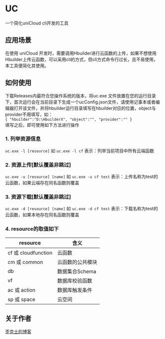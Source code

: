 # UC
一个简化uniCloud cli开发的工具
## 应用场景
在使用 uniCloud 开发时，需要调用Hbuilder进行云函数的上传，如果不想使用Hbuilder上传云函数，可以采用cli的方式，但cli方式命令行过长，且不易使用，本工具便简化其使用。

## 如何使用
下载Releases内最符合您操作系统的版本，将uc.exe 文件放置在您的运行目录下，首次运行会在当前目录下生成一个ucConfig.json文件，请使用记事本或者编辑器打开该文件，并将hbuilder运行目录填写在hbuilder对应的位置，object与provider不用填写，如：  
`
{
    "hbuilder":"D:\HbuilderX",
    "object":"",
    "provider":""
}
`  
填写之后，即可使用如下方法进行操作  
### 1. **列举资源信息**  
`uc.exe -l [resource]` 如 `uc.exe -l cf` 表示：列举当前项目中所有云端函数  
### 2. **资源上传[默认覆盖非跳过]**  
`uc.exe -u [resource] [name]` 如 `uc.exe -u cf test` 表示：上传名称为test的云函数，如果云端存在同名函数则覆盖  
### 3. **资源下载[默认覆盖非跳过]**  
`uc.exe -d [resource] [name]` 如 `uc.exe -d cf test` 表示：下载名称为test的云函数，如果本地存在同名函数则覆盖  
### 4. resource的取值如下  
|resource  | 含义 |  
| ----------- | ----------- |  
| cf 或 cloudfunction | 云函数 |  
| cm 或 common | 云函数的公共模块 |  
| db | 数据集合Schema |  
| vf | 数据库校验函数  |  
| ac 或 action | 数据库触发条件 |  
| sp 或 space | 云空间 |  

## 关于作者
[歪克士的博客](https://wicos.me)


